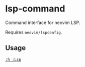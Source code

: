 # lsp-command

Command interface for neovim LSP.

Requires `neovim/lspconfig`.

## Usage

[`:h :Lsp`](doc/lsp-command.txt)
